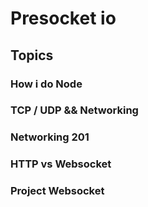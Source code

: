 # Presocket io

## Topics

### How i do Node

### TCP / UDP && Networking

### Networking 201

### HTTP vs Websocket 

### Project Websocket
